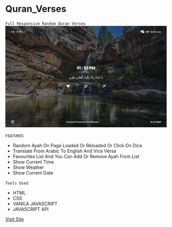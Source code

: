 # Quran_Verses

`Full Responsive Random Quran Verses`
<picture>
  <source media="(prefers-color-scheme: dark)" srcset="https://raw.githubusercontent.com/OmarElbedwehy/Quran_Verses/main/imgs/page.png">
  <source media="(prefers-color-scheme: light)" srcset="https://raw.githubusercontent.com/OmarElbedwehy/Quran_Verses/main/imgs/page.png">
  <img src="https://raw.githubusercontent.com/OmarElbedwehy/Quran_Verses/main/imgs/page.png">
</picture>

`FEATURES`
- Random Ayah On Page Loaded Or Reloaded Or Click On Dice
- Translate From Arabic To English And Vice Versa
- Favourites List And You Can Add Or Remove Ayah From List
- Show Current Time
- Show Weather
- Show Current Date

`Tools Used`
- HTML
- CSS
- VANILA JAVASCRIPT
- JAVASCRIPT API

<a href="https://quranayya.netlify.app/">Visit Site</a>

